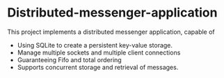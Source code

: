 # Distributed-messenger-application
This project implements a distributed messenger application, capable of 

- Using SQLite to create a persistent key-value storage.
- Manage multiple sockets and multiple client connections
- Guaranteeing Fifo and total ordering
- Supports concurrent storage and retrieval of messages.

